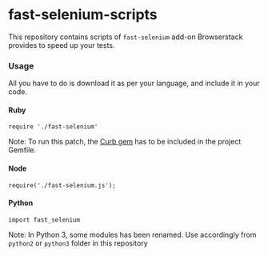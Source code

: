 # fast-selenium-scripts

This repository contains scripts of `fast-selenium` add-on Browserstack provides to speed up your tests.

### Usage

All you have to do is download it as per your language, and include it in your code.

#### Ruby

```
require './fast-selenium'

```
Note: To run this patch, the [Curb gem](http://rubygems.org/gems/curb) has to be included in the project Gemfile.

#### Node

```
require('./fast-selenium.js');

```
#### Python
```
import fast_selenium

```
Note: In Python 3, some modules has been renamed. Use accordingly from `python2` or `python3` folder in this repository 
